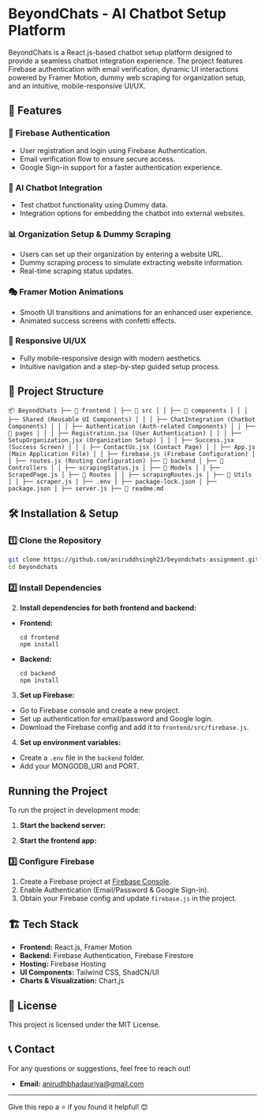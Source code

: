 # BeyondChats - AI Chatbot Setup Platform

BeyondChats is a React.js-based chatbot setup platform designed to provide a seamless chatbot integration experience. The project features Firebase authentication with email verification, dynamic UI interactions powered by Framer Motion, dummy web scraping for organization setup, and an intuitive, mobile-responsive UI/UX.

## 🚀 Features

### 🔐 Firebase Authentication

- User registration and login using Firebase Authentication.
- Email verification flow to ensure secure access.
- Google Sign-in support for a faster authentication experience.

### 🤖 AI Chatbot Integration

- Test chatbot functionality using Dummy data.
- Integration options for embedding the chatbot into external websites.

### 📊 Organization Setup & Dummy Scraping

- Users can set up their organization by entering a website URL.
- Dummy scraping process to simulate extracting website information.
- Real-time scraping status updates.

### 🎭 Framer Motion Animations

- Smooth UI transitions and animations for an enhanced user experience.
- Animated success screens with confetti effects.

### 📱 Responsive UI/UX

- Fully mobile-responsive design with modern aesthetics.
- Intuitive navigation and a step-by-step guided setup process.

## 📂 Project Structure

```
📦 BeyondChats ├── 📁 frontend │ ├── 📁 src │ │ ├── 📁 components │ │ │ ├── Shared (Reusable UI Components) │ │ │ ├── ChatIntegration (Chatbot Components) │ │ │ ├── Authentication (Auth-related Components) │ │ ├── 📁 pages │ │ │ ├── Registration.jsx (User Authentication) │ │ │ ├── SetupOrganization.jsx (Organization Setup) │ │ │ ├── Success.jsx (Success Screen) │ │ │ ├── ContactUs.jsx (Contact Page) │ │ ├── App.js (Main Application File) │ │ ├── firebase.js (Firebase Configuration) │ │ ├── routes.js (Routing Configuration) ├── 📁 backend │ ├── 📁 Controllers │ │ ├── scrapingStatus.js │ ├── 📁 Models │ │ ├── ScrapedPage.js │ ├── 📁 Routes │ │ ├── scrapingRoutes.js │ ├── 📁 Utils │ │ ├── scraper.js │ ├── .env │ ├── package-lock.json │ ├── package.json │ ├── server.js ├── 📄 readme.md

```

## 🛠️ Installation & Setup

### 1️⃣ Clone the Repository

```sh
git clone https://github.com/aniruddhsingh23/beyondchats-assignment.git
cd beyondchats
```

### 2️⃣ Install Dependencies

2. **Install dependencies for both frontend and backend:**

- **Frontend:**

  ```
  cd frontend
  npm install
  ```

- **Backend:**
  ```
  cd backend
  npm install
  ```

3. **Set up Firebase:**

- Go to Firebase console and create a new project.
- Set up authentication for email/password and Google login.
- Download the Firebase config and add it to `frontend/src/firebase.js`.

4. **Set up environment variables:**

- Create a `.env` file in the `backend` folder.
- Add your MONGODB_URI and PORT.

## Running the Project

To run the project in development mode:

1. **Start the backend server:**

2. **Start the frontend app:**

### 3️⃣ Configure Firebase

1. Create a Firebase project at [Firebase Console](https://console.firebase.google.com/).
2. Enable Authentication (Email/Password & Google Sign-in).
3. Obtain your Firebase config and update `firebase.js` in the project.

## 🏗️ Tech Stack

- **Frontend:** React.js, Framer Motion
- **Backend:** Firebase Authentication, Firebase Firestore
- **Hosting:** Firebase Hosting
- **UI Components:** Tailwind CSS, ShadCN/UI
- **Charts & Visualization:** Chart.js

## 📜 License

This project is licensed under the MIT License.

## 📞 Contact

For any questions or suggestions, feel free to reach out!

- **Email:** anirudhbhadauriya@gmail.com

---

Give this repo a ⭐ if you found it helpful! 😊
